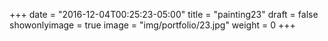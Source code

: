 
+++
date = "2016-12-04T00:25:23-05:00"
title = "painting23"
draft = false
showonlyimage = true
image = "img/portfolio/23.jpg"
weight = 0
+++
